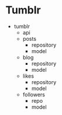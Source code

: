 # Tumblr

- tumblr
  - api
  - posts
    - repository
    - model
  - blog
    - repository
    - model
  - likes
    - repository
    - model
  - followers
    - repo
    - model

